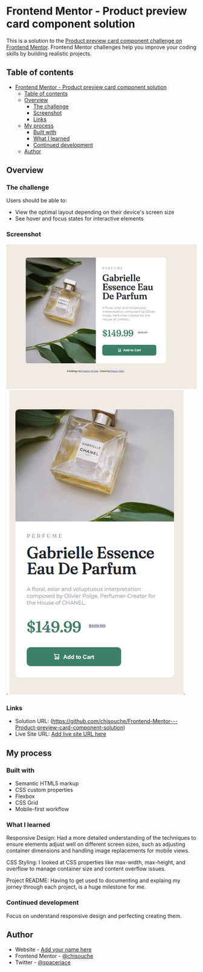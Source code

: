 # Frontend Mentor - Product preview card component solution

This is a solution to the [Product preview card component challenge on Frontend Mentor](https://www.frontendmentor.io/challenges/product-preview-card-component-GO7UmttRfa). Frontend Mentor challenges help you improve your coding skills by building realistic projects. 

## Table of contents

- [Frontend Mentor - Product preview card component solution](#frontend-mentor---product-preview-card-component-solution)
  - [Table of contents](#table-of-contents)
  - [Overview](#overview)
    - [The challenge](#the-challenge)
    - [Screenshot](#screenshot)
    - [Links](#links)
  - [My process](#my-process)
    - [Built with](#built-with)
    - [What I learned](#what-i-learned)
    - [Continued development](#continued-development)
  - [Author](#author)


## Overview

### The challenge

Users should be able to:

- View the optimal layout depending on their device's screen size
- See hover and focus states for interactive elements

### Screenshot

![](./Desktop-view.png).
![](./mobile-view.png).


### Links

- Solution URL: (https://github.com/chisouche/Frontend-Mentor---Product-preview-card-component-solution)
- Live Site URL: [Add live site URL here](https://your-live-site-url.com)

## My process

### Built with

- Semantic HTML5 markup
- CSS custom properties
- Flexbox
- CSS Grid
- Mobile-first workflow


### What I learned

Responsive Design: Had a more detailed understanding of the techniques to ensure elements adjust well on different screen sizes, such as adjusting container dimensions and handling image replacements for mobile views.

CSS Styling: I looked at CSS properties like max-width, max-height, and overflow to manage container size and content overflow issues.

Project README: Having to get used to documenting and explaing my jorney through each project, is a huge milestone for me.




### Continued development
Focus on understand responsive design and perfecting creating them.



## Author

- Website - [Add your name here](https://www.your-site.com)
- Frontend Mentor - [@chisouche](https://www.frontendmentor.io/profile/chisouche)
- Twitter - [@spacerjace](https://twitter.com/spacerjacee)


